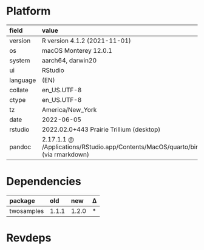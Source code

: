 # Platform

|field    |value                                                                           |
|:--------|:-------------------------------------------------------------------------------|
|version  |R version 4.1.2 (2021-11-01)                                                    |
|os       |macOS Monterey 12.0.1                                                           |
|system   |aarch64, darwin20                                                               |
|ui       |RStudio                                                                         |
|language |(EN)                                                                            |
|collate  |en_US.UTF-8                                                                     |
|ctype    |en_US.UTF-8                                                                     |
|tz       |America/New_York                                                                |
|date     |2022-06-05                                                                      |
|rstudio  |2022.02.0+443 Prairie Trillium (desktop)                                        |
|pandoc   |2.17.1.1 @ /Applications/RStudio.app/Contents/MacOS/quarto/bin/ (via rmarkdown) |

# Dependencies

|package    |old   |new   |Δ  |
|:----------|:-----|:-----|:--|
|twosamples |1.1.1 |1.2.0 |*  |

# Revdeps

